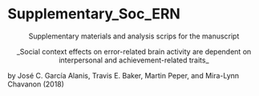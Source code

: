 # Supplementary_Soc_ERN
<p style="text-align: center;">
Supplementary materials and analysis scrips for the manuscript 
</p>
<p style="text-align: center;">
_Social context effects on error-related brain activity are dependent on interpersonal and achievement-related traits_ 
</p>
by
José C. García Alanis, Travis E. Baker, Martin Peper, and Mira-Lynn Chavanon (2018)
